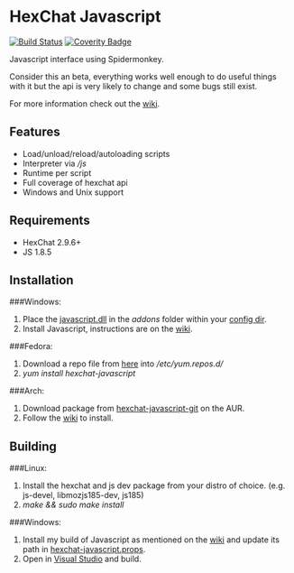HexChat Javascript
==================

[![Build Status](https://travis-ci.org/TingPing/hexchat-javascript.png?branch=master)](https://travis-ci.org/TingPing/hexchat-javascript)
[![Coverity Badge](https://scan.coverity.com/projects/1399/badge.svg)](https://scan.coverity.com/projects/1399)

Javascript interface using Spidermonkey.

Consider this an beta, everything works well enough to do useful things with it
but the api is very likely to change and some bugs still exist.

For more information check out the [wiki](https://github.com/TingPing/hexchat-javascript/wiki).


Features
--------

- Load/unload/reload/autoloading scripts
- Interpreter via */js*
- Runtime per script
- Full coverage of hexchat api
- Windows and Unix support

Requirements
------------

- HexChat 2.9.6+
- JS 1.8.5

Installation
------------

###Windows:

1. Place the [javascript.dll](https://github.com/TingPing/hexchat-javascript/releases) in the *addons* folder within your [config dir](http://docs.hexchat.org/en/latest/settings.html#config-files).
2. Install Javascript, instructions are on the [wiki](https://github.com/TingPing/hexchat-javascript/wiki/Javascript-on-Windows).

###Fedora:

1. Download a repo file from [here](http://copr-fe.cloud.fedoraproject.org/coprs/tingping/hexchat-javascript/) into */etc/yum.repos.d/*
2. *yum install hexchat-javascript*

###Arch:

1. Download package from [hexchat-javascript-git](https://aur.archlinux.org/packages/hexchat-javascript-git/) on the AUR.
2. Follow the [wiki](https://wiki.archlinux.org/index.php/Arch_User_Repository#Installing_packages) to install.

Building
--------

###Linux:

1. Install the hexchat and js dev package from your distro of choice. (e.g. js-devel, libmozjs185-dev, js185)
2. *make && sudo make install*

###Windows:

1. Install my build of Javascript as mentioned on the [wiki](https://github.com/TingPing/hexchat-javascript/wiki/Javascript-on-Windows) and update its path in [hexchat-javascript.props](win32/hexchat-javascript.props).
2. Open in [Visual Studio](https://www.microsoft.com/visualstudio/eng/downloads#d-express-windows-desktop) and build.
